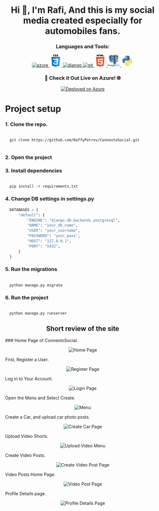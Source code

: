 <h1 align="center">Hi 👋, I'm Rafi, And this is my social media created especially for automobiles fans.</h1>

<h3 align="center">Languages and Tools:</h3>
<p align="center"> <a href="https://azure.microsoft.com/en-in/" target="_blank" rel="noreferrer"> <img src="https://www.vectorlogo.zone/logos/microsoft_azure/microsoft_azure-icon.svg" alt="azure" width="40" height="40"/> </a> <a href="https://www.w3schools.com/css/" target="_blank" rel="noreferrer"> <img src="https://raw.githubusercontent.com/devicons/devicon/master/icons/css3/css3-original-wordmark.svg" alt="css3" width="40" height="40"/> </a> <a href="https://www.djangoproject.com/" target="_blank" rel="noreferrer"> <img src="https://cdn.worldvectorlogo.com/logos/django.svg" alt="django" width="40" height="40"/> </a> <a href="https://git-scm.com/" target="_blank" rel="noreferrer"> <img src="https://www.vectorlogo.zone/logos/git-scm/git-scm-icon.svg" alt="git" width="40" height="40"/> </a> <a href="https://www.w3.org/html/" target="_blank" rel="noreferrer"> <img src="https://raw.githubusercontent.com/devicons/devicon/master/icons/html5/html5-original-wordmark.svg" alt="html5" width="40" height="40"/> </a> <a href="https://www.postgresql.org" target="_blank" rel="noreferrer"> <img src="https://raw.githubusercontent.com/devicons/devicon/master/icons/postgresql/postgresql-original-wordmark.svg" alt="postgresql" width="40" height="40"/> </a> <a href="https://www.python.org" target="_blank" rel="noreferrer"> <img src="https://raw.githubusercontent.com/devicons/devicon/master/icons/python/python-original.svg" alt="python" width="40" height="40"/> </a> </p>

<h3 align="center">🚀 Check it Out Live on Azure! 🌐</h3>
<p align="center">
  <a href="https://connextosocial-media-frdqcdgjddb9ctcv.italynorth-01.azurewebsites.net" target="_blank">
    <img src="https://img.shields.io/badge/Deployed%20on-Azure-blue?style=for-the-badge&logo=microsoft-azure&logoColor=white" alt="Deployed on Azure" />
  </a>
</p>

# Project setup

### 1. Clone the repo.

   
  ```terminal

    git clone https://github.com/RaffyPetrov/ConnextoSocial.git


  ```

### 2. Open the project


### 3. Install dependencies
 
   ```terminal
   
     pip install -r requirements.txt
  
   ```

### 4. Change DB settings in settings.py

  ```py
    DATABASES = {
        "default": {
            "ENGINE": "django.db.backends.postgresql",
            "NAME": "your_db_name",
            "USER": "your_username",
            "PASSWORD": "your_pass",
            "HOST": "127.0.0.1",
            "PORT": "5432",
        }
    }
  ```

### 5. Run the migrations

  ```terminal

    python manage.py migrate

  ```

### 6. Run the project

  ```terminal

    python manage.py runserver

  ```


<h2 align="center">Short review of the site</h2>
### Home Page of ConnextoSocial.
<p align="center"> <img src="https://github.com/user-attachments/assets/8e5d9b52-4e18-4d02-b73d-fc1a7db84eaa" alt="Home Page" /> </p>


First, Register a User.
<p align="center"> <img src="https://github.com/user-attachments/assets/45facba3-b09a-450f-8d09-fdb81e0740fb" alt="Register Page" /> </p>


Log in to Your Account.
<p align="center"> <img src="https://github.com/user-attachments/assets/9f15be57-15c3-4306-bb12-01d873188602" alt="Login Page" /> </p>


Open the Menu and Select Create.
<p align="center"> <img src="https://github.com/user-attachments/assets/943be9a4-f4a1-4d9a-ab61-c8189fec40f3" alt="Menu" /> </p>


Create a Car, and upload car photo posts.
<p align="center"> <img src="https://github.com/user-attachments/assets/575567ef-1fd2-4ff9-b98c-efe149d7ca6b" alt="Create Car Page" /> </p>

Upload Video Shorts.
<p align="center"> <img src="https://github.com/user-attachments/assets/c607e780-4de2-4a32-bc25-3cee84bb4ab2" alt="Upload Video Menu" /> </p>


Create Video Posts.
<p align="center"> <img src="https://github.com/user-attachments/assets/40fce3a9-4262-4c0e-9dd8-8d54b2a0d437" alt="Create Video Post Page" /> </p>


Video Posts Home Page.
<p align="center"> <img src="https://github.com/user-attachments/assets/9f26c4da-d8fd-4549-9cd6-2f56907b9193" alt="Video Post Page" /> </p>


Profile Details page.
<p align="center"> <img src="https://github.com/user-attachments/assets/67a420fc-ed59-4d29-9f4a-d8eccb7e2257" alt="Profile Details Page" /> </p>








